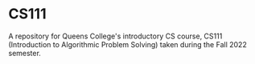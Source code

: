 # CS111
A repository for Queens College's introductory CS course, CS111 (Introduction to Algorithmic Problem Solving) taken during the Fall 2022 semester.
